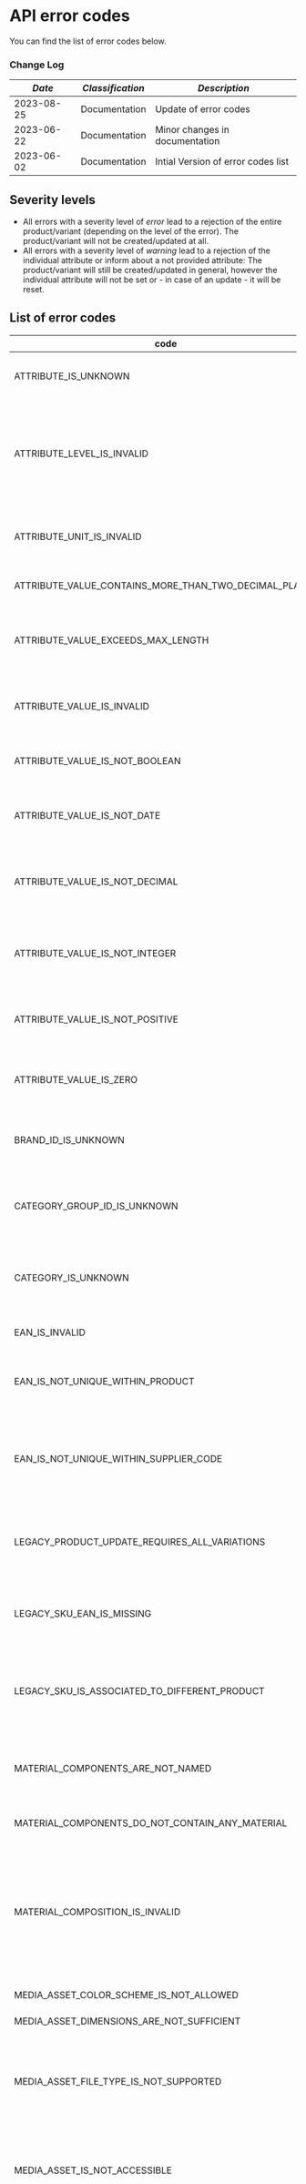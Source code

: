 # API error codes

You can find the list of error codes below.

### Change Log

| *Date* | *Classification* | *Description* |
| ------ | ----------- |----------- |
| 2023-08-25 | Documentation | Update of error codes |
| 2023-06-22 | Documentation | Minor changes in documentation |
| 2023-06-02 | Documentation | Intial Version of error codes list |

## Severity levels

 - All errors with a severity level of *error* lead to a rejection of the entire product/variant (depending on the level of the error). The product/variant will not be created/updated at all.
 - All errors with a severity level of *warning* lead to a rejection of the individual attribute or inform about a not provided attribute: The product/variant will still be created/updated in general, however the individual attribute will not be set or - in case of an update - it will be reset.
 
## List of error codes

|code                                                 |severity       |level            |description                                                                                                                                                                                                                                                                                 |
|-----------------------------------------------------|---------------|-----------------|--------------------------------------------------------------------------------------------------------------------------------------------------------------------------------------------------------------------------------------------------------------------------------------------|
|ATTRIBUTE_IS_UNKNOWN                                 |WARNING        |Product / Variant|The transmitted attribute is not known. Please only submit attributes that belong to the category group.                                                                                                                                                                                    |
|ATTRIBUTE_LEVEL_IS_INVALID                           |WARNING        |Product / Variant|The level at which the attribute was sent is not correct. Either a product attribute was sent at variation level or a variation attribute was sent at product level. Please check and correct the attribute level and resubmit the product data.                                            |
|ATTRIBUTE_UNIT_IS_INVALID                            |WARNING        |Product / Variant|The unit of the attribute is invalid. Please check the unit of the attribute and submit the product data again with correct unit.                                                                                                                                                           |
|ATTRIBUTE_VALUE_CONTAINS_MORE_THAN_TWO_DECIMAL_PLACES|WARNING        |Product / Variant|The specified decimal value of the attribute must only contain two decimal places.                                                                                                                                                                                                          |
|ATTRIBUTE_VALUE_EXCEEDS_MAX_LENGTH                   |WARNING        |Product / Variant|The maximum length of a feature has been exceeded. Ensure that the length restriction is met and retransmit the affected product or variant.                                                                                                                                                |
|ATTRIBUTE_VALUE_IS_INVALID                           |WARNING        |Product / Variant|The attribute value provided is invalid. Please correct the value to one of the allowed values and upload the affected variations again.                                                                                                                                                    |
|ATTRIBUTE_VALUE_IS_NOT_BOOLEAN                       |WARNING        |Product / Variant|The attribute value is not boolean. Please correct the value to a boolean value and resubmit the product data.                                                                                                                                                                              |
|ATTRIBUTE_VALUE_IS_NOT_DATE                          |WARNING        |Product / Variant|The attribute value does not correspond to the valid data type. Please submit the value as a date in the format YYYY-MM-DD.                                                                                                                                                                 |
|ATTRIBUTE_VALUE_IS_NOT_DECIMAL                       |WARNING        |Product / Variant|The attribute value does not correspond to the valid data type. Correct the format and resubmit the affected variations. A valid input is e.g.: 5391.22.                                                                                                                                    |
|ATTRIBUTE_VALUE_IS_NOT_INTEGER                       |WARNING        |Product / Variant|The attribute value does not correspond to the valid data type. Correct the format and resubmit the affected variations. A valid input is e.g.: 42.                                                                                                                                         |
|ATTRIBUTE_VALUE_IS_NOT_POSITIVE                      |WARNING        |Variant          |The attribute value must not be negative. Please correct the value to one greater than or equal to zero and upload the affected variations again.                                                                                                                                           |
|ATTRIBUTE_VALUE_IS_ZERO                              |WARNING        |Variant          |The attribute value must not be zero. Please correct the value to a value other than zero and upload the affected variations again.                                                                                                                                                         |
|BRAND_ID_IS_UNKNOWN                                  |ERROR          |Product          |The transmitted brand id is not known. Please check the value or contact the support if you want to transmit a new one.                                                                                                                                                                     |
|CATEGORY_GROUP_ID_IS_UNKNOWN                         |ERROR          |Product          |The transmitted category group id is not known. A list of valid category group ids can be obtained from the /products/category-groups endpoint.                                                                                                                                             |
|CATEGORY_IS_UNKNOWN                                  |ERROR          |Product          |The transmitted category is not known. Please select a valid category from the list provided for this category group and re-upload the affected product.                                                                                                                                    |
|EAN_IS_INVALID                                       |ERROR          |Variant          |The given EAN is invalid. Please resubmit the data with a valid EAN.                                                                                                                                                                                                                        |
|EAN_IS_NOT_UNIQUE_WITHIN_PRODUCT                     |ERROR          |Product          |The given EAN is assigned to more than one variant within the product and may be assigned only once. Please update the product.                                                                                                                                                             |
|EAN_IS_NOT_UNIQUE_WITHIN_SUPPLIER_CODE               |ERROR          |Product          |The given EAN is already in use and may be assigned only once within a supplier. Please update the product which is already assigned with the EAN or contact the support to the delete the existing product.                                                                                |
|LEGACY_PRODUCT_UPDATE_REQUIRES_ALL_VARIATIONS        |ERROR          |Product          |All variations of the product have to be submitted to update this product. Please add the missing variations and re-upload the affected product.                                                                                                                                            |
|LEGACY_SKU_EAN_IS_MISSING                            |ERROR          |Product          |The ean attribute must be specified for all variations of the product. Please add the EAN attribute, specify a valid EAN and retransmit the affected variations.                                                                                                                            |
|LEGACY_SKU_IS_ASSOCIATED_TO_DIFFERENT_PRODUCT        |ERROR          |Product          |The variation is already associated with another product and cannot be associated with the given product. Please contact support with the code and a list of affected variations.                                                                                                           |
|MATERIAL_COMPONENTS_ARE_NOT_NAMED                    |WARNING        |Variant          |If you specify more than one material component for your variant, you must specify for each material component the name of the material component.                                                                                                                                          |
|MATERIAL_COMPONENTS_DO_NOT_CONTAIN_ANY_MATERIAL      |WARNING        |Variant          |Each material component must contain at least one material.                                                                                                                                                                                                                                 |
|MATERIAL_COMPOSITION_IS_INVALID                      |WARNING        |Variant          |The specified material composition has an invalid format. The material composition must be formatted in the following way:  "Obermaterial: 95% Polyester, 5% Baumwolle; Futter: 100% Wolle". You can obmit the material component name in your specification: "95% Polyester, 5% Baumwolle".|
|MEDIA_ASSET_COLOR_SCHEME_IS_NOT_ALLOWED              |WARNING        |Variant          |Only rgb color scheme is allowed.                                                                                                                                                                                                                                                           |
|MEDIA_ASSET_DIMENSIONS_ARE_NOT_SUFFICIENT            |WARNING        |Variant          |Dimensions of media asset are not sufficient.                                                                                                                                                                                                                                               |
|MEDIA_ASSET_FILE_TYPE_IS_NOT_SUPPORTED               |WARNING        |Variant          |We could not determine the file type of the media asset or the media asset file type ending does not fit the media asset type. Please make sure that the URL refers to an image/document in jpg, jpeg, png or pdf format.                                                                   |
|MEDIA_ASSET_IS_NOT_ACCESSIBLE                        |WARNING        |Variant          |The provided media asset cannot be accessed. Please make sure that the URL can be accessed from external services (e.g. no password or internal network protection).                                                                                                                        |
|MEDIA_ASSET_IS_NOT_AVAILABLE                         |WARNING        |Variant          |The given media asset cannot be reached. Please provide a valid URL and upload affected variations again.                                                                                                                                                                                   |
|MEDIA_ASSET_IS_NOT_PROCESSABLE                       |WARNING        |Variant          |The given media asset cannot be processed. Please provide a valid URL and upload affected variations again.                                                                                                                                                                                 |
|MEDIA_ASSET_PROTOCOL_IS_UNKNOWN                      |WARNING        |Variant          |The provided media asset URI is not supported. Please provide references to media assets as http(s) links only. Other file protocols like (S)FTP are not supported at the moment.                                                                                                           |
|MEDIA_ASSET_SIZE_EXCEEDS_LIMIT                       |WARNING        |Variant          |Maximum file size exceeded. For media assets of type IMAGE, DIMENSIONAL_DRAWING, ENERGY_EFFICIENCY_LABEL and MATERIAL_SAMPLE there is a file size limit of 25MB. All other types have a file size limit of 10MB.                                                                            |
|MEDIA_ASSET_TYPE_IS_NOT_SUPPORTED                    |WARNING        |Variant          |The specified type value does not correspond to a valid value. Please select a valid value and resubmit the variations.                                                                                                                                                                     |
|MEDIA_ASSET_URI_IS_INVALID                           |WARNING        |Variant          |The media asset URL is invalid. Please provide a syntactically correct URL without any special characters.                                                                                                                                                                                  |
|MISSING_VARIATION_TO_UPDATE_PRODUCT_ATTRIBUTE        |ERROR          |Product          |To change characteristics on product level, all variations affected by this have to be re-submitted. Please add the missing variations and re-upload the revised data.                                                                                                                      |
|PACKING_UNIT_ID_IS_NOT_UNIQUE                        |ERROR          |Variant          |The packing unit id must be unique within the variation. Assign a unique packing unit id for each packing unit and retransmit affected variations.                                                                                                                                          |
|PERMISSION_IS_MISSING_FOR_SUPPLIER_CODE              |ERROR          |Product          |The permission is missing for the specified supplier code. Please correct the supplier code and retransmit the affected product. In case a correction is not possible please contact the support.                                                                                           |
|RECOMMENDED_ATTRIBUTE_IS_MISSING                     |WARNING        |Product / Variant|A recommended attribute was not submitted. Please provide the attribute to enhance the product data quality.                                                                                                                                                                                |
|SKU_IS_ASSOCIATED_TO_DIFFERENT_PRODUCT               |ERROR          |Variant          |The variation identifier (sku) is already associated to a different product and cannot be associated to the given product. Enter a unique sku and re-upload the affected variations.                                                                                                        |
|SKU_IS_NOT_UNIQUE_IN_PRODUCT                         |ERROR          |Product          |The variation identifier (sku) is already used for this product and must be unique for each variation. Please correct the sku and re-upload the affected variations.                                                                                                                        |
|SUPPLIER_CODE_IS_NOT_AUTHORIZED                      |ERROR          |Product          |The supplier code is not authorized to use the API. Use an authorized supplier code or contact the support to authorize the supplier code.                                                                                                                                                  |
|SUPPLIER_CODE_IS_UNKNOWN                             |ERROR          |Product          |The supplier code provided is not known. Please correct the supplier code and retransmit the affected product. In case a correction is not possible please contact the support.                                                                                                             |
|UNKNOWN                                              |ERROR / WARNING|                 |An unknown error has occurred. Please try again or contact the support if the error persists.                                                                                                                                                                                               |